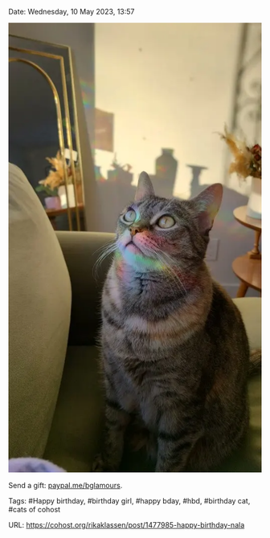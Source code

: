 Date: Wednesday, 10 May 2023, 13:57

![Shorthair tabby cat with a prism reflecting rainbow off their face while sitting on a couch.](https://github.com/rikaklassen/Cohost/blob/1ea51c689ab9edea428ef7128ad19b2215665ee4/pictures/FH-L-XQVEAA0w4t.webp)

Send a gift: [paypal.me/bglamours](https://paypal.me/bglamours).

Tags: #Happy birthday, #birthday girl, #happy bday, #hbd, #birthday cat, #cats of cohost

URL: https://cohost.org/rikaklassen/post/1477985-happy-birthday-nala
